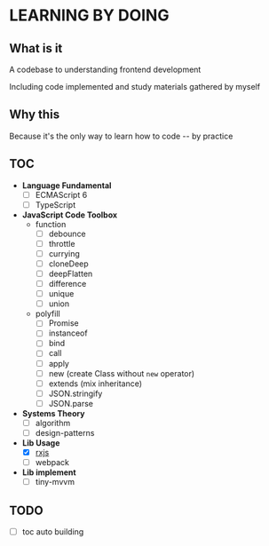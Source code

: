 # LEARNING BY DOING

## What is it

A codebase to understanding frontend development

Including code implemented and study materials gathered by myself

## Why this

Because it's the only way to learn how to code -- by practice

## TOC

- **Language Fundamental**
  - [ ] ECMAScript 6
  - [ ] TypeScript
- **JavaScript Code Toolbox**
  - function
    - [ ] debounce
    - [ ] throttle
    - [ ] currying
    - [ ] cloneDeep
    - [ ] deepFlatten
    - [ ] difference
    - [ ] unique
    - [ ] union
  - polyfill
    - [ ] Promise
    - [ ] instanceof
    - [ ] bind
    - [ ] call
    - [ ] apply
    - [ ] new (create Class without `new` operator)
    - [ ] extends (mix inheritance)
    - [ ] JSON.stringify
    - [ ] JSON.parse
- **Systems Theory**
  - [ ] algorithm
  - [ ] design-patterns
- **Lib Usage**
  - [x] [rxjs](./rxjs/)
  - [ ] webpack
- **Lib implement**
  - [ ] tiny-mvvm

## TODO

- [ ] toc auto building

